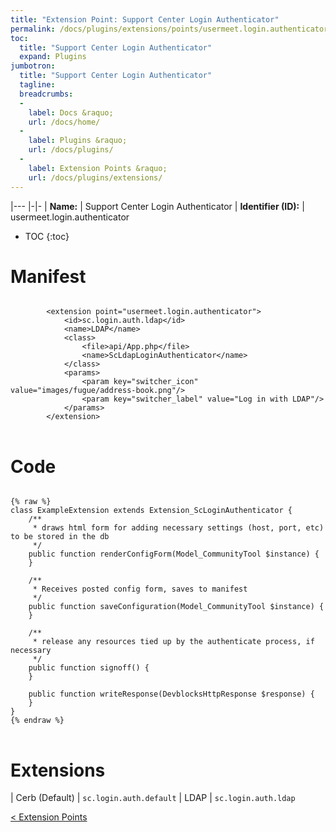 ```yaml
---
title: "Extension Point: Support Center Login Authenticator"
permalink: /docs/plugins/extensions/points/usermeet.login.authenticator/
toc:
  title: "Support Center Login Authenticator"
  expand: Plugins
jumbotron:
  title: "Support Center Login Authenticator"
  tagline: 
  breadcrumbs:
  -
    label: Docs &raquo;
    url: /docs/home/
  -
    label: Plugins &raquo;
    url: /docs/plugins/
  -
    label: Extension Points &raquo;
    url: /docs/plugins/extensions/
---
```


|---
|-|-
| **Name:** | Support Center Login Authenticator
| **Identifier (ID):** | usermeet.login.authenticator

* TOC
{:toc}

# Manifest

<pre>
<code class="language-xml">
		&lt;extension point=&quot;usermeet.login.authenticator&quot;&gt;
			&lt;id&gt;sc.login.auth.ldap&lt;/id&gt;
			&lt;name&gt;LDAP&lt;/name&gt;
			&lt;class&gt;
				&lt;file&gt;api/App.php&lt;/file&gt;
				&lt;name&gt;ScLdapLoginAuthenticator&lt;/name&gt;
			&lt;/class&gt;
			&lt;params&gt;
				&lt;param key=&quot;switcher_icon&quot; value=&quot;images/fugue/address-book.png&quot;/&gt;
				&lt;param key=&quot;switcher_label&quot; value=&quot;Log in with LDAP&quot;/&gt;
			&lt;/params&gt;
		&lt;/extension&gt;
</code>
</pre>

# Code

<pre>
<code class="language-php">
{% raw %}
class ExampleExtension extends Extension_ScLoginAuthenticator {
	/**
	 * draws html form for adding necessary settings (host, port, etc) to be stored in the db
	 */
	public function renderConfigForm(Model_CommunityTool $instance) {
	}

	/**
	 * Receives posted config form, saves to manifest
	 */
	public function saveConfiguration(Model_CommunityTool $instance) {
	}

	/**
	 * release any resources tied up by the authenticate process, if necessary
	 */
	public function signoff() {
	}

	public function writeResponse(DevblocksHttpResponse $response) {
	}
}
{% endraw %}
</code>
</pre>

# Extensions

| Cerb (Default) | `sc.login.auth.default`
| LDAP | `sc.login.auth.ldap`

<div class="section-nav">
	<div class="left">
		<a href="/docs/plugins/extensions/#extension-points" class="prev">&lt; Extension Points</a>
	</div>
	<div class="right align-right">
	</div>
</div>
<div class="clear"></div>